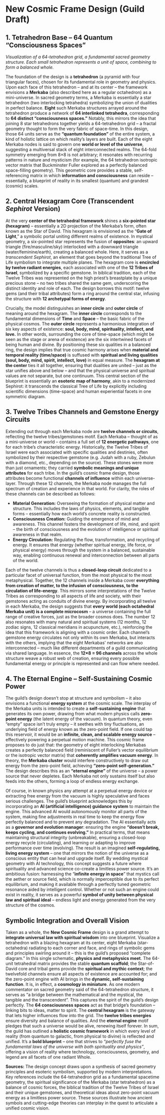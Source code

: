 # New Cosmic Frame Design (Guild Draft)

## 1. Tetrahedron Base – 64 Quantum “Consciousness Spaces”

&#x20;*Visualization of a 64-tetrahedron grid, a fundamental sacred geometry structure. Each small tetrahedron represents a unit of space, combining to form a balanced whole.*

The foundation of the design is a **tetrahedron** (a pyramid with four triangular faces), chosen for its fundamental role in geometry and physics. Upon each face of this tetrahedron – and at its center – the framework envisions a **Merkaba** (also described here as a regular octahedron) as a mini-universe. In sacred geometry terms, a Merkaba is essentially a star tetrahedron (two interlocking tetrahedra) symbolizing the union of dualities in perfect balance. **Eight** such Merkaba structures arrayed around the tetrahedron produce a network of **64 interlinked tetrahedra**, corresponding to **64 distinct “consciousness spaces.”** Notably, this mirrors the idea that joining 8 star tetrahedrons together yields a 64-tetrahedron grid – a fractal geometry thought to form the very fabric of space-time. In this design, those 64 units serve as the **“quantum foundation”** of the entire system, a kind of holistic lattice on which reality’s layers are built. Each of the eight Merkaba nodes is said to govern one **world or level of the universe**, suggesting a multiversal stack of eight interconnected realms. The 64-fold symmetry emerging from 8×8 is not arbitrary; it resonates with recurring patterns in nature and mysticism (for example, the 64 tetrahedron isotropic vector matrix that Buckminster Fuller explored as a perfectly balanced space-filling geometry). This geometric core provides a stable, self-referencing matrix in which **information and consciousness** can reside – essentially, a blueprint of reality in its smallest (quantum) and grandest (cosmic) scales.

## 2. Central Hexagram Core (Transcendent *Sephirot* Version)

At the very **center of the tetrahedral framework** shines a **six-pointed star (hexagram)** – essentially a 2D projection of the Merkaba’s form, often known as the Star of David. This hexagram is envisioned as the “**Gate of Light**,” a symbolic portal uniting different realms of existence. In mystical geometry, a six-pointed star represents the fusion of **opposites**: an upward triangle (fire/masculine/sky) interlocked with a downward triangle (water/feminine/earth), creating a balanced whole. Here, it serves as a *transcendent Sephirot*, an element that goes beyond the traditional Tree of Life symbolism to integrate multiple planes. The hexagram core is **encircled by twelve radiant energies**, each associated with one of the **12 Tribes of Israel**, symbolized by a specific gemstone. In biblical tradition, each of the Twelve Tribes was represented on the high priest’s breastplate by a unique precious stone – no two tribes shared the same gem, underscoring the distinct identity and role of each. The design borrows this motif: twelve gems (and their tribal attributes) form a ring around the central star, infusing the structure with **12 archetypal forms of energy**.

Crucially, the model distinguishes an **inner circle** and **outer circle** of meaning around the hexagram. The **inner circle** corresponds to the fundamental dimensions of **Time** and **Space** – the basic fabric of the physical cosmos. The **outer circle** represents a harmonious integration of six key aspects of existence: **soul, body, mind, spirituality, intellect, and love.** In other words, surrounding the core of time-space (which might be seen as the stage or arena of existence) are the six intertwined facets of being human and divine. By positioning these six qualities in a balanced ring, the design implies that true cosmic harmony arises when **material and temporal reality (time/space)** is suffused with **spiritual and living qualities (soul, body, mind, spirit, intellect, love)** in equal measure. The **hexagram at the center** ties it all together, ensuring that dualities are united – just as the star unifies above and below – and that the physical universe and spiritual values are not separate, but one continuum. This central section of the blueprint is essentially an **esoteric map of harmony**, akin to a modernized Sephirot: it transcends the classical Tree of Life by explicitly including scientific dimensions (time-space) and human experiential facets in one symmetric diagram.

## 3. Twelve Tribes Channels and Gemstone Energy Circuits

Extending out through each Merkaba node are **twelve channels or circuits**, reflecting the twelve tribes/gemstones motif. Each Merkaba – thought of as a mini-universe or world – contains a full set of **12 energetic pathways**, one for each tribe’s characteristic energy. Historically, the Twelve Tribes of Israel were each associated with specific qualities and destinies, often symbolized by their respective gemstone (e.g. Judah with a ruby, Zebulun with a diamond, etc., depending on the source). These stones were more than just ornaments; they carried **symbolic meanings and unique attributes** for each tribe. In the guild’s cosmic frame design, those attributes become functional **channels of influence** within each universe-layer. Through these 12 channels, the Merkaba node manages the full spectrum of creation and experience in that world. For clarity, the roles of these channels can be described as follows:

* **Material Generation:** Overseeing the formation of physical matter and structure. This includes the laws of physics, elements, and tangible forms – essentially how each world’s concrete reality is constructed.
* **Consciousness Creation:** Guiding the emergence of mind and awareness. This channel fosters the development of life, mind, and spirit – the birth of consciousness and the evolution of intelligence or spiritual awareness in that realm.
* **Energy Circulation:** Regulating the flow, transformation, and recycling of energy. It ensures that energy (whether spiritual energy, life force, or physical energy) moves through the system in a balanced, sustainable way, enabling continuous renewal and interconnection between all parts of the world.

Each of the twelve channels is thus a **closed-loop circuit** dedicated to a particular facet of universal function, from the most physical to the most metaphysical. Together, the 12 channels inside a Merkaba cover **everything from creation of matter, to the infusion of consciousness, to the circulation of life-energy**. This mirrors some interpretations of the Twelve Tribes as corresponding to all aspects of life and society, with their gemstones acting as conduits of divine energy. By incorporating all twelve in each Merkaba, the design suggests that **every world (each octahedral Merkaba unit) is a complete microcosm** – a universe containing the full range of creative forces, just as the broader cosmos does. The number 12 also resonates with many natural and spiritual systems (12 months, 12 zodiac signs, 12 classical meridians in acupuncture, etc.), reinforcing the idea that this framework is aligning with a cosmic order. Each channel’s gemstone energy circulates not only within its own Merkaba, but interacts with the others, implying that the eight Merkabas’ networks are also interconnected – much like different departments of a guild communicating via shared language. In essence, the **12×8 = 96 channels** across the whole structure weave a robust web of creation, ensuring every possible fundamental energy or principle is represented and can flow where needed.

## 4. The Eternal Engine – Self-Sustaining Cosmic Power

The guild’s design doesn’t stop at structure and symbolism – it also envisions a functional **energy system** at the cosmic scale. The interplay of the Merkaba units is intended to create a **self-sustaining engine** that generates its own power, drawing from what modern physics calls **zero-point energy** (the latent energy of the vacuum). In quantum theory, even “empty” space isn’t truly empty – it seethes with tiny fluctuations, an underlying field of energy known as the zero-point field. If one could tap this reservoir, it would be an **infinite, clean, and scalable energy source** – effectively powering a perpetual motion machine. This cosmic frame proposes to do just that: the geometry of eight interlocking Merkabas creates a perfectly balanced field (reminiscent of Fuller’s vector equilibrium or the isotropic vector matrix) that **coherently amplifies vacuum energy**. In theory, the **Merkaba cluster** would interfere constructively to draw out energy from the zero-point field, achieving **“zero-point self-generation.”** The design describes this as an **“eternal engine”** of the universe – a power source that never depletes. Each Merkaba not only sustains itself but also feeds into the others, forming a loop of endless energy exchange.

Of course, in known physics any attempt at a perpetual energy device or extracting free energy from the vacuum is highly speculative and faces serious challenges. The guild’s blueprint acknowledges this by incorporating an **AI (artificial intelligence) guidance system** to maintain the engine. This advanced AI would autonomously monitor all parts of the system, making fine adjustments in real time to keep the energy flow perfectly balanced and to prevent any degradation. The AI essentially acts as a **governor and evolution manager**: ensuring the engine **“doesn’t break, keeps cycling, and continues evolving.”** In practical terms, that means maintaining structural integrity (unbreakable), ensuring a closed-loop energy recycle (circulating), and learning or adapting to improve performance over time (evolving). The result is an imagined **self-regulating, living energy system** – one that mirrors the notion of the universe as a conscious entity that can heal and upgrade itself. By wedding mystical geometry with AI technology, this concept suggests a future where spirituality and advanced science co-create a limitless power source. It’s an ambitious fusion: harnessing the “**infinite energy in space**” that mystics call the aether or source field, which is normally imperceptible due to its perfect equilibrium, and making it available through a perfectly tuned geometric resonance aided by intelligent control. Whether or not such an engine could exist in reality, it serves as a powerful **symbol of unity between physical law and spiritual ideal** – endless light and energy generated from the very structure of the cosmos.

## Symbolic Integration and Overall Vision

Taken as a whole, the **New Cosmic Frame** design is a grand attempt to **integrate universal law with spiritual wisdom** into one blueprint. Visualize a tetrahedron with a blazing hexagram at its center, eight Merkaba (star-octahedra) radiating to each corner and face, and rings of symbolic gems and principles swirling around it – this is the guild’s proposed “complete diagram.” In this single schematic, **physics and metaphysics meet**. The 64-unit tetrahedral matrix provides the stable **quantum scaffold**; the Star-of-David core and tribal gems provide the **spiritual and mythic context**; the twelvefold channels ensure all aspects of existence are accounted for; and the zero-point engine with AI brings in the **dynamic, self-sustaining function**. It is, in effect, a **cosmology in miniature**. As one modern commentator on sacred geometry said of the 64-tetrahedron structure, it serves as “a bridge between the mathematical and the mystical, the tangible and the transcendent”. This captures the spirit of the guild’s design perfectly. The **64 consciousness spaces** act as that bridge’s foundation – linking bits to ideas, matter to spirit. The **central hexagram** is the gateway that lets higher influences flow into the grid. The **twelve tribes energies** ensure diversity and balance of qualities. And the **eternal engine** motif pledges that such a universe would be alive, renewing itself forever. In sum, the guild has outlined a **holistic cosmic framework** in which every level of reality (from quantum to galactic, from physical to divine) is reflected and unified. It’s a **bold blueprint** – one that strives to *“perfectly fuse the fundamental laws of the universe with both spirituality and physics”*, offering a vision of reality where technology, consciousness, geometry, and legend are all facets of one radiant Whole.

**Sources:** The design concept draws upon a synthesis of sacred geometry principles and esoteric symbolism, supported by modern interpretations. Key references include the 64-tetrahedron grid as a fundamental spacetime geometry, the spiritual significance of the Merkaba (star tetrahedron) as a balance of cosmic forces, the biblical tradition of the Twelve Tribes of Israel and their unique gemstones, and theoretical ideas about zero-point vacuum energy as a limitless power source. These sources illustrate how ancient symbols and cutting-edge theories can interplay in the quest to articulate a unified cosmic vision.
